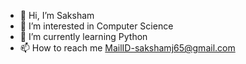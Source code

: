 - 👋 Hi, I’m Saksham
- 👀 I’m interested in Computer Science
- 🌱 I’m currently learning Python
- 📫 How to reach me MailID-sakshamj65@gmail.com

<!---
sakshamj-09/sakshamj-09 is a ✨ special ✨ repository because its `README.md` (this file) appears on your GitHub profile.
You can click the Preview link to take a look at your changes.
--->
